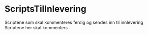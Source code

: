# ScriptsTilInlevering
Scriptene som skal kommenteres ferdig og sendes inn til innlevering
Scriptene her skal kommenters
